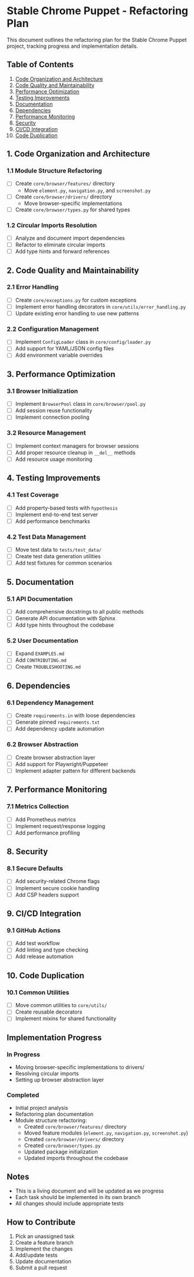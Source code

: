 # Stable Chrome Puppet - Refactoring Plan

This document outlines the refactoring plan for the Stable Chrome Puppet project, tracking progress and implementation details.

## Table of Contents
1. [Code Organization and Architecture](#code-organization-and-architecture)
2. [Code Quality and Maintainability](#code-quality-and-maintainability)
3. [Performance Optimization](#performance-optimization)
4. [Testing Improvements](#testing-improvements)
5. [Documentation](#documentation)
6. [Dependencies](#dependencies)
7. [Performance Monitoring](#performance-monitoring)
8. [Security](#security)
9. [CI/CD Integration](#cicd-integration)
10. [Code Duplication](#code-duplication)

## 1. Code Organization and Architecture

### 1.1 Module Structure Refactoring
- [ ] Create `core/browser/features/` directory
  - Move `element.py`, `navigation.py`, and `screenshot.py`
- [ ] Create `core/browser/drivers/` directory
  - Move browser-specific implementations
- [ ] Create `core/browser/types.py` for shared types

### 1.2 Circular Imports Resolution
- [ ] Analyze and document import dependencies
- [ ] Refactor to eliminate circular imports
- [ ] Add type hints and forward references

## 2. Code Quality and Maintainability

### 2.1 Error Handling
- [ ] Create `core/exceptions.py` for custom exceptions
- [ ] Implement error handling decorators in `core/utils/error_handling.py`
- [ ] Update existing error handling to use new patterns

### 2.2 Configuration Management
- [ ] Implement `ConfigLoader` class in `core/config/loader.py`
- [ ] Add support for YAML/JSON config files
- [ ] Add environment variable overrides

## 3. Performance Optimization

### 3.1 Browser Initialization
- [ ] Implement `BrowserPool` class in `core/browser/pool.py`
- [ ] Add session reuse functionality
- [ ] Implement connection pooling

### 3.2 Resource Management
- [ ] Implement context managers for browser sessions
- [ ] Add proper resource cleanup in `__del__` methods
- [ ] Add resource usage monitoring

## 4. Testing Improvements

### 4.1 Test Coverage
- [ ] Add property-based tests with `hypothesis`
- [ ] Implement end-to-end test server
- [ ] Add performance benchmarks

### 4.2 Test Data Management
- [ ] Move test data to `tests/test_data/`
- [ ] Create test data generation utilities
- [ ] Add test fixtures for common scenarios

## 5. Documentation

### 5.1 API Documentation
- [ ] Add comprehensive docstrings to all public methods
- [ ] Generate API documentation with Sphinx
- [ ] Add type hints throughout the codebase

### 5.2 User Documentation
- [ ] Expand `EXAMPLES.md`
- [ ] Add `CONTRIBUTING.md`
- [ ] Create `TROUBLESHOOTING.md`

## 6. Dependencies

### 6.1 Dependency Management
- [ ] Create `requirements.in` with loose dependencies
- [ ] Generate pinned `requirements.txt`
- [ ] Add dependency update automation

### 6.2 Browser Abstraction
- [ ] Create browser abstraction layer
- [ ] Add support for Playwright/Puppeteer
- [ ] Implement adapter pattern for different backends

## 7. Performance Monitoring

### 7.1 Metrics Collection
- [ ] Add Prometheus metrics
- [ ] Implement request/response logging
- [ ] Add performance profiling

## 8. Security

### 8.1 Secure Defaults
- [ ] Add security-related Chrome flags
- [ ] Implement secure cookie handling
- [ ] Add CSP headers support

## 9. CI/CD Integration

### 9.1 GitHub Actions
- [ ] Add test workflow
- [ ] Add linting and type checking
- [ ] Add release automation

## 10. Code Duplication

### 10.1 Common Utilities
- [ ] Move common utilities to `core/utils/`
- [ ] Create reusable decorators
- [ ] Implement mixins for shared functionality

## Implementation Progress

### In Progress
- Moving browser-specific implementations to drivers/
- Resolving circular imports
- Setting up browser abstraction layer

### Completed
- Initial project analysis
- Refactoring plan documentation
- Module structure refactoring:
  - Created `core/browser/features/` directory
  - Moved feature modules (`element.py`, `navigation.py`, `screenshot.py`)
  - Created `core/browser/drivers/` directory
  - Created `core/browser/types.py`
  - Updated package initialization
  - Updated imports throughout the codebase

## Notes
- This is a living document and will be updated as we progress
- Each task should be implemented in its own branch
- All changes should include appropriate tests

## How to Contribute
1. Pick an unassigned task
2. Create a feature branch
3. Implement the changes
4. Add/update tests
5. Update documentation
6. Submit a pull request
